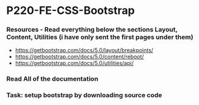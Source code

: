 # P220-FE-CSS-Bootstrap

### Resources - Read everything below the sections Layout, Content, Utilities (i have only sent the first pages under them)
* https://getbootstrap.com/docs/5.0/layout/breakpoints/
* https://getbootstrap.com/docs/5.0/content/reboot/
* https://getbootstrap.com/docs/5.0/utilities/api/

### Read All of the documentation

### Task: setup bootstrap by downloading source code
